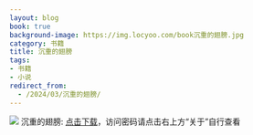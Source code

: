 ```yaml
---
layout: blog
book: true
background-image: https://img.locyoo.com/book沉重的翅膀.jpg
category: 书籍
title: 沉重的翅膀
tags:
- 书籍
- 小说
redirect_from:
  - /2024/03/沉重的翅膀/
---
```

![](https://img.locyoo.com/book沉重的翅膀.jpg)
沉重的翅膀: <a name = "ref1" href="https://url18.ctfile.com/f/50983618-1337384183-334091?p=3619">点击下载</a>，访问密码请点击右上方“关于”自行查看